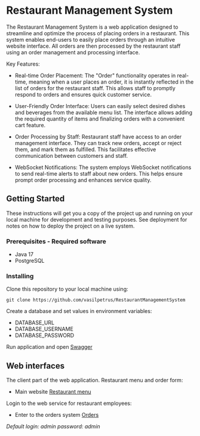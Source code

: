 # Restaurant Management System

The Restaurant Management System is a web application designed to streamline and optimize the process of placing orders in a restaurant. This system enables end-users to easily place orders through an intuitive website interface. All orders are then processed by the restaurant staff using an order management and processing interface.

Key Features:

* Real-time Order Placement: The "Order" functionality operates in real-time, meaning when a user places an order, it is instantly reflected in the list of orders for the restaurant staff. This allows staff to promptly respond to orders and ensures quick customer service.

* User-Friendly Order Interface: Users can easily select desired dishes and beverages from the available menu list. The interface allows adding the required quantity of items and finalizing orders with a convenient cart feature.

* Order Processing by Staff: Restaurant staff have access to an order management interface. They can track new orders, accept or reject them, and mark them as fulfilled. This facilitates effective communication between customers and staff.

* WebSocket Notifications: The system employs WebSocket notifications to send real-time alerts to staff about new orders. This helps ensure prompt order processing and enhances service quality.

## Getting Started

These instructions will get you a copy of the project up and running on your local machine for development and testing purposes. See deployment for notes on how to deploy the project on a live system.

### Prerequisites - Required software
* Java 17
* PostgreSQL

### Installing

Clone this repository to your local machine using:

```shell
git clone https://github.com/vasilpetrus/RestaurantManagementSystem
```
Create a database and set values in environment variables:
* DATABASE_URL
* DATABASE_USERNAME
* DATABASE_PASSWORD

Run application and open [Swagger](http://localhost:8080/swagger-ui/index.html#/)

## Web interfaces

The client part of the web application. Restaurant menu and order form:
* Main website [Restaurant menu](http://localhost:8080/)

Login to the web service for restaurant employees:
* Enter to the orders system [Orders](http://localhost:8080/login)
  

_Default login: admin password: admin_